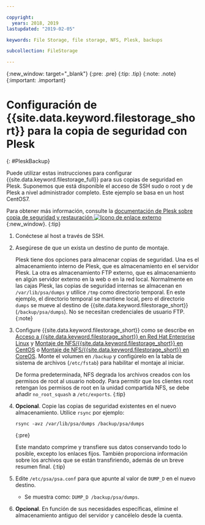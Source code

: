 ```yaml
---

copyright:
  years: 2018, 2019
lastupdated: "2019-02-05"

keywords: File Storage, file storage, NFS, Plesk, backups

subcollection: FileStorage

---
```

{:new_window: target="_blank"}
{:pre: .pre}
{:tip: .tip}
{:note: .note}
{:important: .important}

# Configuración de {{site.data.keyword.filestorage_short}} para la copia de seguridad con Plesk
{: #PleskBackup}

Puede utilizar estas instrucciones para configurar {{site.data.keyword.filestorage_full}} para sus copias de seguridad en Plesk. Suponemos que está disponible el acceso de SSH sudo o root y de Plesk a nivel administrador completo. Este ejemplo se basa en un host CentOS7.

Para obtener más información, consulte la [documentación de Plesk sobre copia de seguridad y restauración ![Icono de enlace externo](../../icons/launch-glyph.svg "Icono de enlace externo")](https://docs.plesk.com/en-US/12.5/administrator-guide/backing-up-and-restoration.59256/){:new_window}.
{:tip}

1. Conéctese al host a través de SSH.
2. Asegúrese de que un exista un destino de punto de montaje. <br />

   Plesk tiene dos opciones para almacenar copias de seguridad. Una es el almacenamiento interno de Plesk, que es almacenamiento en el servidor Plesk. La otra es almacenamiento FTP externo, que es almacenamiento en algún servidor externo en la web o en la red local. Normalmente en las cajas Plesk, las copias de seguridad internas se almacenan en `/var/lib/psa/dumps` y utilice `/tmp` como directorio temporal. En este ejemplo, el directorio temporal se mantiene local, pero el directorio `dumps` se mueve al destino de {{site.data.keyword.filestorage_short}} (`/backup/psa/dumps`). No se necesitan credenciales de usuario FTP.
   {:note}
3. Configure {{site.data.keyword.filestorage_short}} como se describe en [Acceso a {{site.data.keyword.filestorage_short}} en Red Hat Enterprise Linux](/docs/infrastructure/FileStorage?topic=FileStorage-mountingLinux) y [Montaje de NFS/{{site.data.keyword.filestorage_short}} en CentOS](/docs/infrastructure/FileStorage?topic=FileStorage-mountingCentOS) o [Montaje de NFS/{{site.data.keyword.filestorage_short}} en CoreOS](/docs/infrastructure/FileStorage?topic=FileStorage-mountingCoreOS). Monte el volumen en `/backup` y configúrelo en la tabla de sistema de archivos (`/etc/fstab`) para habilitar el montaje al iniciar. <br />

   De forma predeterminada, NFS degrada los archivos creados con los permisos de root al usuario nobody. Para permitir que los clientes root retengan los permisos de root en la unidad compartida NFS, se debe añadir `no_root_squash` a `/etc/exports`.
   {:tip}
4. **Opcional**. Copie las copias de seguridad existentes en el nuevo almacenamiento. Utilice `rsync` por ejemplo:
   ```
   rsync -avz /var/lib/psa/dumps /backup/psa/dumps
   ```
   {:pre}

   Este mandato comprime y transfiere sus datos conservando todo lo posible, excepto los enlaces fijos. También proporciona información sobre los archivos que se están transfiriendo, además de un breve resumen final.
   {:tip}
5. Edite `/etc/psa/psa.conf` para que apunte al valor de `DUMP_D` en el nuevo destino.
    - Se muestra como: `DUMP_D /backup/psa/dumps`.
6. **Opcional**. En función de sus necesidades específicas, elimine el almacenamiento antiguo del servidor y cancélelo desde la cuenta.
